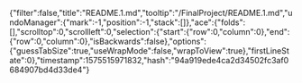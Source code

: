 {"filter":false,"title":"README.1.md","tooltip":"/FinalProject/README.1.md","undoManager":{"mark":-1,"position":-1,"stack":[]},"ace":{"folds":[],"scrolltop":0,"scrollleft":0,"selection":{"start":{"row":0,"column":0},"end":{"row":0,"column":0},"isBackwards":false},"options":{"guessTabSize":true,"useWrapMode":false,"wrapToView":true},"firstLineState":0},"timestamp":1575515971832,"hash":"94a919ede4ca2d34502fc3af0684907bd4d33de4"}